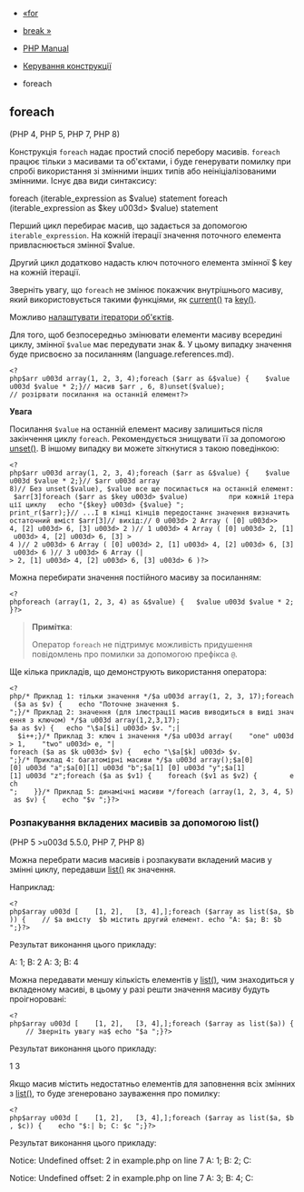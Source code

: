 - [«for](control-structures.for.md)
- [break »](control-structures.break.md)

- [PHP Manual](index.md)
- [Керування конструкції](language.control-structures.md)
- foreach

## foreach

(PHP 4, PHP 5, PHP 7, PHP 8)

Конструкція `foreach` надає простий спосіб перебору масивів.
`foreach` працює тільки з масивами та об'єктами, і буде генерувати
помилку при спробі використання зі змінними інших типів або
неініціалізованими змінними. Існує два види синтаксису:

foreach (iterable_expression as $value)
statement
foreach (iterable_expression as $key u003d> $value)
statement

Перший цикл перебирає масив, що задається за допомогою
`iterable_expression`. На кожній ітерації значення поточного елемента
привласнюється змінної $value.

Другий цикл додатково надасть ключ поточного елемента змінної
$ key на кожній ітерації.

Зверніть увагу, що `foreach` не змінює покажчик внутрішнього
масиву, який використовується такими функціями, як
[current()](function.current.md) та [key()](function.key.md).

Можливо [налаштувати ітератори об'єктів](language.oop5.iterations.md).

Для того, щоб безпосередньо змінювати елементи масиву всередині циклу,
змінної `$value` має передувати знак &. У цьому випадку значення
буде присвоєно за посиланням (language.references.md).

` <?php$arr u003d array(1, 2, 3, 4);foreach ($arr as &$value) {    $value u003d $value * 2;}// масив $arr , 6, 8)unset($value); // розірвати посилання на останній елемент?> `

**Увага**

Посилання `$value` на останній елемент масиву залишиться після закінчення
циклу `foreach`. Рекомендується знищувати її за допомогою
[unset()](function.unset.md). В іншому випадку ви можете зіткнутися
з такою поведінкою:

` <?php$arr u003d array(1, 2, 3, 4);foreach ($arr as &$value) {    $value u003d $value * 2;}// $arr u003d array 8)// Без unset($value), $value все ще посилається на останній елемент: $arr[3]foreach ($arr as $key u003d> $value)          при кожній ітерації циклу   echo "{$key} u003d> {$value} "; print_r($arr);}// ...І в кінці кінців передостаннє значення визначить остаточний вміст $arr[3]// вихід:// 0 u003d> 2 Array ( [0] u003d>> 4, [2] u003d> 6, [3] u003d> 2 )// 1 u003d> 4 Array ( [0] u003d> 2, [1] u003d> 4, [2] u003d> 6, [3] > 4 )// 2 u003d> 6 Array ( [0] u003d> 2, [1] u003d> 4, [2] u003d> 6, [3] u003d> 6 )// 3 u003d> 6 Array (| > 2, [1] u003d> 4, [2] u003d> 6, [3] u003d> 6 )?> `

Можна перебирати значення постійного масиву за посиланням:

` <?phpforeach (array(1, 2, 3, 4) as &$value) {   $value u003d $value * 2;}?> `

> **Примітка**:
>
> Оператор `foreach` не підтримує можливість придушення повідомлень про
> помилки за допомогою префікса `@`.

Ще кілька прикладів, що демонструють використання оператора:

` <?php/* Приклад 1: тільки значення */$a u003d array(1, 2, 3, 17);foreach ($a as $v) {    echo "Поточне значення $.
";}/* Приклад 2: значення (для ілюстрації масив виводиться в виді значення з ключом) */$a u003d array(1,2,3,17); $a as $v) {   echo "\$a[$i] u003d> $v.
";|  $i++;}/* Приклад 3: ключ і значення */$a u003d array(    "one" u003d> 1,    "two" u003d> e, "| foreach ($a as $k u003d> $v) {   echo "\$a[$k] u003d> $v.
";}/* Приклад 4: багатомірні масиви */$a u003d array();$a[0][0] u003d "a";$a[0][1] u003d "b";$a[1] [0] u003d "y";$a[1][1] u003d "z";foreach ($a as $v1) {    foreach ($v1 as $v2) {        ech
";    }}/* Приклад 5: динамічні масиви */foreach (array(1, 2, 3, 4, 5) as $v) {    echo "$v
";}?> `

### Розпакування вкладених масивів за допомогою list()

(PHP 5 \>u003d 5.5.0, PHP 7, PHP 8)

Можна перебрати масив масивів і розпакувати вкладений масив у
змінні циклу, передавши [list()](function.list.md) як
значення.

Наприклад:

` <?php$array u003d [    [1, 2],   [3, 4],];foreach ($array as list($a, $b)) {    // $a вмісту  $b містить другий елемент. echo "A: $a; B: $b
";}?> `

Результат виконання цього прикладу:

A: 1; B: 2
A: 3; B: 4

Можна передавати меншу кількість елементів у
[list()](function.list.md), чим знаходиться у вкладеному масиві, в цьому
у разі решти значення масиву будуть проігноровані:

` <?php$array u003d [    [1, 2],   [3, 4],];foreach ($array as list($a)) {    // Зверніть увагу на$ echo "$a
";}?> `

Результат виконання цього прикладу:

1
3

Якщо масив містить недостатньо елементів для заповнення всіх
змінних з [list()](function.list.md), то буде згенеровано
зауваження про помилку:

` <?php$array u003d [    [1, 2],   [3, 4],];foreach ($array as list($a, $b, $c)) {    echo "$:| b; C: $c
";}?> `

Результат виконання цього прикладу:


Notice: Undefined offset: 2 in example.php on line 7
A: 1; B: 2; C:

Notice: Undefined offset: 2 in example.php on line 7
A: 3; B: 4; C:
